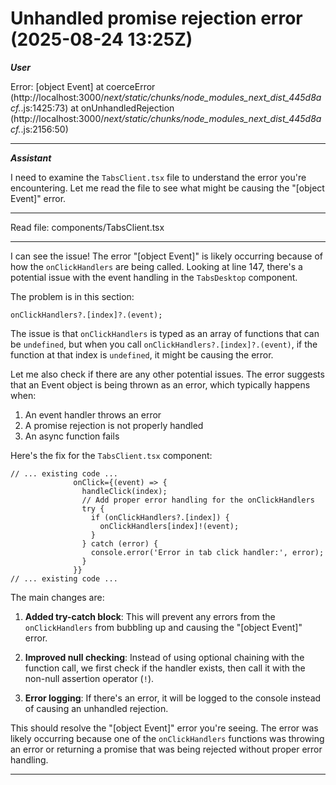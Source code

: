 <!-- Generated by SpecStory -->

# Unhandled promise rejection error (2025-08-24 13:25Z)

_**User**_

Error: [object Event]
    at coerceError (http://localhost:3000/_next/static/chunks/node_modules_next_dist_445d8acf._.js:1425:73)
    at onUnhandledRejection (http://localhost:3000/_next/static/chunks/node_modules_next_dist_445d8acf._.js:2156:50)

---

_**Assistant**_

I need to examine the `TabsClient.tsx` file to understand the error you're encountering. Let me read the file to see what might be causing the "[object Event]" error.


---

Read file: components/TabsClient.tsx

---

I can see the issue! The error "[object Event]" is likely occurring because of how the `onClickHandlers` are being called. Looking at line 147, there's a potential issue with the event handling in the `TabsDesktop` component.

The problem is in this section:

```147:147:components/TabsClient.tsx
onClickHandlers?.[index]?.(event);
```

The issue is that `onClickHandlers` is typed as an array of functions that can be `undefined`, but when you call `onClickHandlers?.[index]?.(event)`, if the function at that index is `undefined`, it might be causing the error.

Let me also check if there are any other potential issues. The error suggests that an Event object is being thrown as an error, which typically happens when:

1. An event handler throws an error
2. A promise rejection is not properly handled
3. An async function fails

Here's the fix for the `TabsClient.tsx` component:

```tsx:components/TabsClient.tsx
// ... existing code ...
              onClick={(event) => {
                handleClick(index);
                // Add proper error handling for the onClickHandlers
                try {
                  if (onClickHandlers?.[index]) {
                    onClickHandlers[index]!(event);
                  }
                } catch (error) {
                  console.error('Error in tab click handler:', error);
                }
              }}
// ... existing code ...
```

The main changes are:

1. **Added try-catch block**: This will prevent any errors from the `onClickHandlers` from bubbling up and causing the "[object Event]" error.

2. **Improved null checking**: Instead of using optional chaining with the function call, we first check if the handler exists, then call it with the non-null assertion operator (`!`).

3. **Error logging**: If there's an error, it will be logged to the console instead of causing an unhandled rejection.

This should resolve the "[object Event]" error you're seeing. The error was likely occurring because one of the `onClickHandlers` functions was throwing an error or returning a promise that was being rejected without proper error handling.

---

